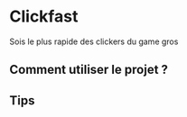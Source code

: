 # Clickfast

Sois le plus rapide des clickers du game gros

## Comment utiliser le projet ?

## Tips

